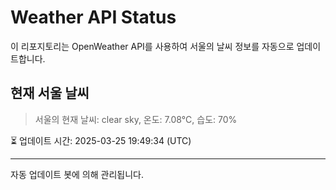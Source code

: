 
# Weather API Status

이 리포지토리는 OpenWeather API를 사용하여 서울의 날씨 정보를 자동으로 업데이트합니다.

## 현재 서울 날씨
> 서울의 현재 날씨: clear sky, 온도: 7.08°C, 습도: 70%

⏳ 업데이트 시간: 2025-03-25 19:49:34 (UTC)

---
자동 업데이트 봇에 의해 관리됩니다.
